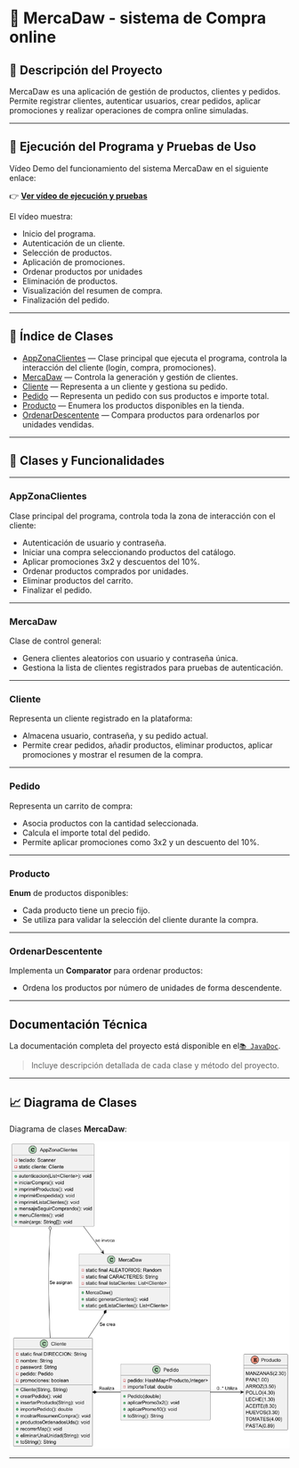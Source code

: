 #  🛒  MercaDaw - sistema de Compra online

## 📄 Descripción del Proyecto
MercaDaw es una aplicación de gestión de productos, clientes y pedidos.  
Permite registrar clientes, autenticar usuarios, crear pedidos, aplicar promociones y realizar operaciones de compra online simuladas.

---

##  🚀  Ejecución del Programa y Pruebas de Uso

Vídeo Demo del funcionamiento del sistema MercaDaw en el siguiente enlace:

👉 [**Ver vídeo de ejecución y pruebas**](https://www.youtube.com/watch?v=)

El vídeo muestra:
- Inicio del programa.
- Autenticación de un cliente.
- Selección de productos.
- Aplicación de promociones.
- Ordenar productos por unidades
- Eliminación de productos.
- Visualización del resumen de compra.
- Finalización del pedido.

---

##  📂  Índice de Clases

- [AppZonaClientes](#appzonaclientes) — Clase principal que ejecuta el programa, controla la interacción del cliente (login, compra, promociones).
- [MercaDaw](#mercadaw) — Controla la generación y gestión de clientes.
- [Cliente](#cliente) — Representa a un cliente y gestiona su pedido.
- [Pedido](#pedido) — Representa un pedido con sus productos e importe total.
- [Producto](#producto) — Enumera los productos disponibles en la tienda.
- [OrdenarDescentente](#ordenardescentente) — Compara productos para ordenarlos por unidades vendidas.

---

## 🎯 Clases y Funcionalidades

---

### AppZonaClientes
Clase principal del programa, controla toda la zona de interacción con el cliente:
- Autenticación de usuario y contraseña.
- Iniciar una compra seleccionando productos del catálogo.
- Aplicar promociones 3x2 y descuentos del 10%.
- Ordenar productos comprados por unidades.
- Eliminar productos del carrito.
- Finalizar el pedido.

---

### MercaDaw
Clase de control general:
- Genera clientes aleatorios con usuario y contraseña única.
- Gestiona la lista de clientes registrados para pruebas de autenticación.

---

### Cliente
Representa un cliente registrado en la plataforma:
- Almacena usuario, contraseña, y su pedido actual.
- Permite crear pedidos, añadir productos, eliminar productos, aplicar promociones y mostrar el resumen de la compra.

---

### Pedido
Representa un carrito de compra:
- Asocia productos con la cantidad seleccionada.
- Calcula el importe total del pedido.
- Permite aplicar promociones como 3x2 y un descuento del 10%.

---

### Producto
**Enum** de productos disponibles:
- Cada producto tiene un precio fijo.
- Se utiliza para validar la selección del cliente durante la compra.

---

### OrdenarDescentente
Implementa un **Comparator** para ordenar productos:
- Ordena los productos por número de unidades de forma descendente.

---

## Documentación Técnica

La documentación completa del proyecto está disponible en el[`📚 JavaDoc`](https://fustran.github.io/Ejercicios_Ivan_Poo/com/poo/T7_Colecciones_Dinamicas_Datos/MercaDaw/package-summary.html).

> Incluye descripción detallada de cada clase y método del proyecto.

---

## 📈 Diagrama de Clases

Diagrama de clases **MercaDaw**:

![Diagrama de Clases](./PlantUML/diagrama.png)

---